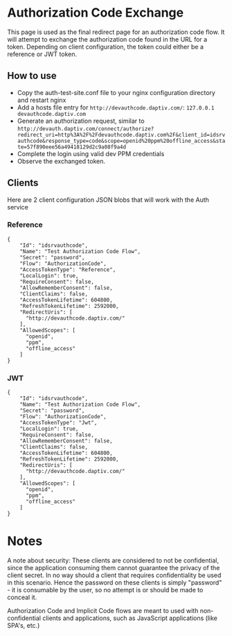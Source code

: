 # Authorization Code Exchange
This page is used as the final redirect page for an authorization code flow.  It will attempt to exchange the authorization code found in the URL for a token.  Depending on client configuration, the token could either be a reference or JWT token.

## How to use

- Copy the auth-test-site.conf file to your nginx configuration directory and restart nginx
- Add a hosts file entry for `http://devauthcode.daptiv.com/`:
  `127.0.0.1 devauthcode.daptiv.com`
- Generate an authorization request, similar to `http://devauth.daptiv.com/connect/authorize?redirect_uri=http%3A%2F%2Fdevauthcode.daptiv.com%2F&client_id=idsrvauthcode&response_type=code&scope=openid%20ppm%20offline_access&state=57f890eee56a49418129d2c9a08f9a4d`
- Complete the login using valid dev PPM credentials
- Observe the exchanged token.

## Clients
Here are 2 client configuration JSON blobs that will work with the Auth service

### Reference
```
{
    "Id": "idsrvauthcode",
    "Name": "Test Authorization Code Flow",
    "Secret": "password",
    "Flow": "AuthorizationCode",
    "AccessTokenType": "Reference",
    "LocalLogin": true,
    "RequireConsent": false,
    "AllowRememberConsent": false,
    "ClientClaims": false,
    "AccessTokenLifetime": 604800,
    "RefreshTokenLifetime": 2592000,
    "RedirectUris": [
      "http://devauthcode.daptiv.com/"
    ],
    "AllowedScopes": [
      "openid",
      "ppm",
      "offline_access"
    ]
}
```

### JWT
```
{
    "Id": "idsrvauthcode",
    "Name": "Test Authorization Code Flow",
    "Secret": "password",
    "Flow": "AuthorizationCode",
    "AccessTokenType": "Jwt",
    "LocalLogin": true,
    "RequireConsent": false,
    "AllowRememberConsent": false,
    "ClientClaims": false,
    "AccessTokenLifetime": 604800,
    "RefreshTokenLifetime": 2592000,
    "RedirectUris": [
      "http://devauthcode.daptiv.com/"
    ],
    "AllowedScopes": [
      "openid",
      "ppm",
      "offline_access"
    ]
}
```

# Notes
A note about security: These clients are considered to not be confidential, since the application consuming them cannot guarantee the privacy of the client secret.  In no way should a client that requires confidentiality be used in this scenario.  Hence the password on these clients is simply "password" - it is consumable by the user, so no attempt is or should be made to conceal it.

Authorization Code and Implicit Code flows are meant to used with non-confidential clients and applications, such as JavaScript applications (like SPA's, etc.)
